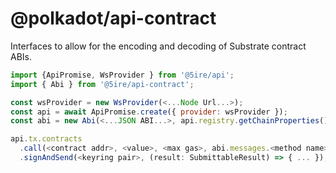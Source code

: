 # @polkadot/api-contract

Interfaces to allow for the encoding and decoding of Substrate contract ABIs.

```js
import {ApiPromise, WsProvider } from '@5ire/api';
import { Abi } from '@5ire/api-contract';

const wsProvider = new WsProvider(<...Node Url...>);
const api = await ApiPromise.create({ provider: wsProvider });
const abi = new Abi(<...JSON ABI...>, api.registry.getChainProperties());

api.tx.contracts
  .call(<contract addr>, <value>, <max gas>, abi.messages.<method name>(<...params...>))
  .signAndSend(<keyring pair>, (result: SubmittableResult) => { ... });
```
